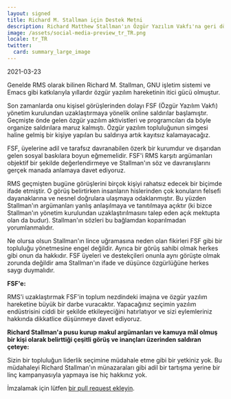 ```yaml
---
layout: signed
title: Richard M. Stallman için Destek Metni
description: Richard Matthew Stallman'ın Özgür Yazılım Vakfı'na geri dönüşü için destek metni
image: /assets/social-media-preview_tr_TR.png
locale: tr_TR
twitter:
  card: summary_large_image
---
```


2021-03-23

Genelde RMS olarak bilinen Richard M. Stallman, GNU işletim
sistemi ve Emacs gibi katkılarıyla yıllardır özgür yazılım
hareketinin itici gücü olmuştur.

Son zamanlarda onu kişisel görüşlerinden dolayı FSF
(Özgür Yazılım Vakfı) yönetim kurulundan uzaklaştırmaya
yönelik online saldırılar başlamıştır. Geçmişte önde
gelen özgür yazılım aktivistleri ve programcıları da böyle
organize saldırılara maruz kalmıştı. Özgür yazılım topluluğunun
simgesi haline gelmiş bir kişiye yapılan bu saldırıya artık
kayıtsız kalamayacağız.

FSF, üyelerine adil ve tarafsız davranabilen özerk bir kurumdur
ve dışarıdan gelen sosyal baskılara boyun eğmemelidir. FSF'i RMS
karşıtı argümanları objektif bir şekilde değerlendirmeye ve Stallman'ın
söz ve davranışlarını gerçek manada anlamaya davet ediyoruz.

RMS geçmişten bugüne görüşlerini birçok kişiyi rahatsız edecek
bir biçimde ifade etmiştir. O görüş belirtirken insanların hislerinden çok
konuların felsefi dayanaklarına ve nesnel doğrulara ulaşmaya odaklanmıştır.
Bu yüzden Stallman'ın argümanları yanlış anlaşılmaya ve tanıtılmaya açıktır
(ki bizce Stallman'ın yönetim kurulundan uzaklaştırılmasını talep eden açık
mektupta olan da budur). Stallman'ın sözleri bu bağlamdan koparılmadan
yorumlanmalıdır.

Ne olursa olsun Stallman'ın lince uğramasına neden
olan fikirleri FSF gibi bir topluluğu yönetmesine
engel değildir. Ayrıca bir görüş sahibi olmak herkes
gibi onun da hakkıdır. FSF üyeleri ve destekçileri
onunla aynı görüşte olmak zorunda değildir ama Stallman'ın
ifade ve düşünce özgürlüğüne herkes saygı duymalıdır.

**FSF'e:**

RMS'i uzaklaştırmak FSF'in toplum nezdindeki imajına
ve özgür yazılım hareketine büyük bir darbe vuracaktır.
Yapacağınız seçimin yazılım endüstrisini ciddi bir
şekilde etkileyeciğini hatırlatıyor ve sizi eylemleriniz
hakkında dikkatlice düşünmeye davet ediyoruz.

**Richard Stallman'a pusu kurup makul argümanları ve kamuya
mâl olmuş bir kişi olarak belirttiği çeşitli görüş ve inançları
üzerinden saldıran çeteye:**

Sizin bir topluluğun liderlik seçimine müdahale etme gibi
bir yetkiniz yok. Bu müdahaleyi Richard Stallman'ın münazaraları
gibi adil bir tartışma yerine bir linç kampanyasıyla yapmaya
ise hiç hakkınız yok.

İmzalamak için lütfen [bir pull request ekleyin](https://github.com/rms-support-letter/rms-support-letter.github.io/pulls).
